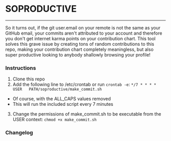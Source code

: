 # SOPRODUCTIVE
---
So it turns out, if the git user.email on your remote is not the same as your GitHub email, your commits aren't attributed to your account and therefore you don't get internet karma points on your contribution chart.
This tool solves this grave issue by creating tons of random contributions to this repo, making your contribution chart completely meaningless, but also super productive looking to anybody shallowly browsing your profile!

### Instructions
1. Clone this repo
2. Add the following line to /etc/crontab or run `crontab -e`: `*/7 * * * *  USER   PATH/soproductive/make_commit.sh`
  - Of course, with the ALL_CAPS values removed
  - This will run the included script every 7 minutes
3. Change the permissions of make_commit.sh to be executable from the USER context: `chmod +x make_commit.sh`


### Changelog

